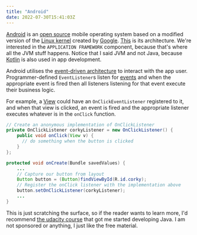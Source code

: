 ```yaml
---
title: "Android"
date: 2022-07-30T15:41:03Z
---
```


[Android](https://www.android.com/) is an [open source](https://source.android.com/setup/contribute/code-search) mobile operating system based on a modified version of the [Linux kernel](https://kernel.org/) created by [Google](https://www.google.com/). [This](https://source.android.com/devices/architecture/) is its architecture. We're interested in the `APPLICATION FRAMEWORK` component, because that's where all the JVM stuff happens. Notice that I said JVM and not Java, because [Kotlin](https://kotlinlang.org/) is also used in app development.

Android utilises the [event-driven architecture](https://www.redhat.com/en/topics/integration/what-is-event-driven-architecture) to interact with the app user. Programmer-defined `EventListener`s listen for [events](https://developer.android.com/guide/topics/ui/ui-events) and when the appropriate event is fired then all listeners listening for that event execute their business logic.

For example, a [View](https://developer.android.com/reference/android/view/View) could have an `OnClickEventListener` registered to it, and when that view is clicked, an event is fired and the appropriate listener executes whatever is in the `onClick` function.

```java
// Create an anonymous implementation of OnClickListener
private OnClickListener corkyListener = new OnClickListener() {
    public void onClick(View v) {
      // do something when the button is clicked
    }
};

protected void onCreate(Bundle savedValues) {
    ...
    // Capture our button from layout
    Button button = (Button)findViewById(R.id.corky);
    // Register the onClick listener with the implementation above
    button.setOnClickListener(corkyListener);
    ...
}

```

This is just scratching the surface, so if the reader wants to learn more, I'd recommend [the udacity course](https://www.udacity.com/course/new-android-fundamentals--ud851) that got me started developing Java. I am not sponsored or anything, I just like the free material.

